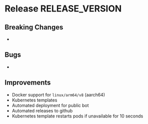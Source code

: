 # Release RELEASE_VERSION

## Breaking Changes

*

## Bugs

*

## Improvements

* Docker support for `linux/arm64/v8` (aarch64)
* Kubernetes templates
* Automated deployment for public bot
* Automated releases to github
* Kubernetes template restarts pods if unavailable for 10 seconds

